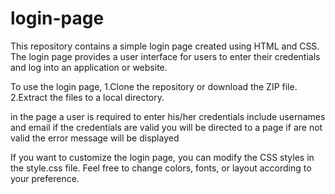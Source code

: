 # login-page
This repository contains a simple login page created using HTML and CSS. The login page provides a user interface for users to enter their credentials and log into an application or website.

To use the login page, 
1.Clone the repository or download the ZIP file.
2.Extract the files to a local directory.

 in the page a user is required to enter his/her credentials include usernames and email if the credentials are valid you will be directed to a page if are not valid the error message will be displayed
 
If you want to customize the login page, you can modify the CSS styles in the style.css file. Feel free to change colors, fonts, or layout according to your preference.
